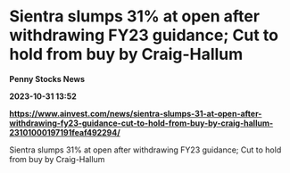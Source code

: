 # Sientra slumps 31% at open after withdrawing FY23 guidance; Cut to hold from buy by Craig-Hallum
**Penny Stocks News**

**2023-10-31 13:52**

**https://www.ainvest.com/news/sientra-slumps-31-at-open-after-withdrawing-fy23-guidance-cut-to-hold-from-buy-by-craig-hallum-23101000197191feaf492294/**

Sientra slumps 31% at open after withdrawing FY23 guidance; Cut to hold from buy by Craig-Hallum
